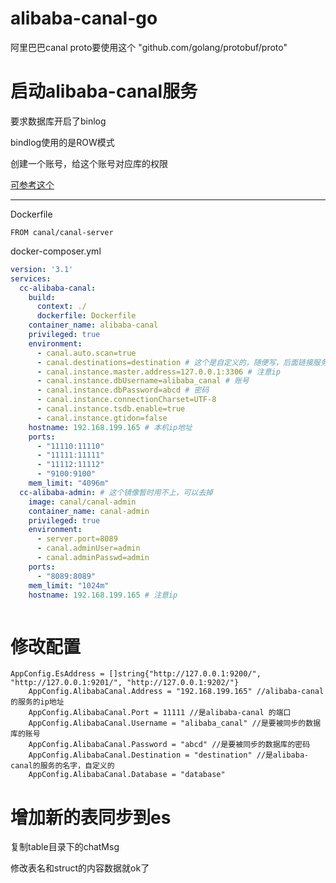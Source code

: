 # alibaba-canal-go
阿里巴巴canal proto要使用这个 "github.com/golang/protobuf/proto"

# 启动alibaba-canal服务
要求数据库开启了binlog

bindlog使用的是ROW模式

创建一个账号，给这个账号对应库的权限

[可参考这个](https://www.codeccc.cn/index.php/2024/03/18/%e9%98%bf%e9%87%8c%e7%9a%84-binlog-%e7%9a%84%e5%a2%9e%e9%87%8f%e8%ae%a2%e9%98%85%e5%92%8c%e6%b6%88%e8%b4%b9%e7%bb%84%e4%bb%b6/)

---

Dockerfile
```
FROM canal/canal-server
```

docker-composer.yml
```yml
version: '3.1'
services:
  cc-alibaba-canal:
    build:
      context: ./
      dockerfile: Dockerfile
    container_name: alibaba-canal
    privileged: true
    environment:
      - canal.auto.scan=true
      - canal.destinations=destination # 这个是自定义的，随便写，后面链接服务的时候也是要和这个一样
      - canal.instance.master.address=127.0.0.1:3306 # 注意ip
      - canal.instance.dbUsername=alibaba_canal # 账号
      - canal.instance.dbPassword=abcd # 密码
      - canal.instance.connectionCharset=UTF-8
      - canal.instance.tsdb.enable=true
      - canal.instance.gtidon=false
    hostname: 192.168.199.165 # 本机ip地址
    ports:
      - "11110:11110"
      - "11111:11111"
      - "11112:11112"
      - "9100:9100"
    mem_limit: "4096m"
  cc-alibaba-admin: # 这个镜像暂时用不上，可以去掉
    image: canal/canal-admin
    container_name: canal-admin
    privileged: true
    environment:
      - server.port=8089
      - canal.adminUser=admin
      - canal.adminPasswd=admin
    ports:
      - "8089:8089"
    mem_limit: "1024m"
    hostname: 192.168.199.165 # 注意ip



```
# 修改配置
``` golang
AppConfig.EsAddress = []string{"http://127.0.0.1:9200/", "http://127.0.0.1:9201/", "http://127.0.0.1:9202/"}
	AppConfig.AlibabaCanal.Address = "192.168.199.165" //alibaba-canal的服务的ip地址
	AppConfig.AlibabaCanal.Port = 11111 //是alibaba-canal 的端口
	AppConfig.AlibabaCanal.Username = "alibaba_canal" //是要被同步的数据库的账号
	AppConfig.AlibabaCanal.Password = "abcd" //是要被同步的数据库的密码
	AppConfig.AlibabaCanal.Destination = "destination" //是alibaba-canal的服务的名字，自定义的
	AppConfig.AlibabaCanal.Database = "database"
```

# 增加新的表同步到es
复制table目录下的chatMsg

修改表名和struct的内容数据就ok了
